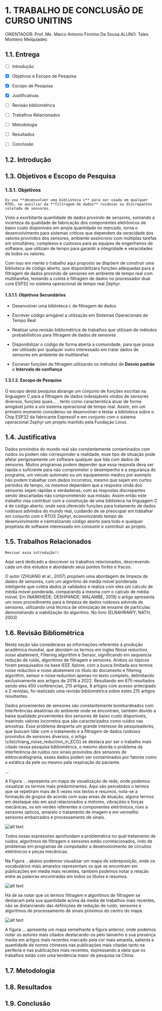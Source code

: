 # 1. TRABALHO DE CONCLUSÃO DE CURSO UNITINS
ORIENTADOR: Prof. Me. Marco Antonio Firmino De Sousa
ALUNO: Tales Monteiro Melquiades

## 1.1. Entrega

- [ ] Introdução
- [X] Objetivos e Escopo de Pesquisa
- [X] Escopo de Pesquisa
- [X] Justificativas
- [ ] Revisão bibliométrica
- [ ] Trabalhos Relacionados
- [ ] Metodologia
- [ ] Resultados
- [ ] Conclusão


## 1.2. Introdução


## 1.3. Objetivos e Escopo de Pesquisa

### 1.3.1. Objetivos
```OKR 
Eu vou **desenvolver uma biblioteca c** para ser usada em qualquer RTOS, no auxiliar da **filtragem de dados** ruidosos ou discrepantes coletada de sensores. 
```
Visto a exorbitante quantidade de dados provindo de sensores, somando a incerteza da qualidade de fabricação dos componentes eletrônicos de baixo custo disponíveis em ampla quantidade no mercado, torna o desenvolvimento para sistemas criticos que dependem da veracidade dos valores provindos dos sensores, ambiente assíncrono com múltiplas tarefas em simultâneo, complexos e custosos para as equipes de engenheiros de software, que utilizam de tempo para garantir a integridade e veracidades de todos os valores. 

Com isso em mente o trabalho aqui proposto se dispõem de construir uma biblioteca de código aberto, que disponibilizara funções adequadas para a filtragem de dados provindo de sensores em ambiente de tempo real com multitarefas, testando a coleta e filtragem de dados no processador dual core ESP32 no sistema operacional de tempo real Zephyr.

#### 1.3.1.1. Objetivos Secundários
- Desenvolver uma biblioteca c de filtragem de dados

- Escrever código amigável a utilização em Sistemas Operacionais de Tempo Real

- Realizar uma revisão bibliométrica de trabalhos que utilizam de métodos probabilísticos para filtragem de dados de sensores   

- Disponibilizar o código de forma aberta a comunidade, para que possa ser utilizado por qualquer outro interessado em tratar dados de sensores em ambiente de multitarefas

- Escrever funções de filtragem utilizando os métodos de **Desvio padrão** e **Intervalo de confiança**

#### 1.3.1.2. Escopo de Pesquisa

O escopo desta pesquisa abrange um conjunto de funções escritas na linguagem C para a filtragem de dados indesejáveis vindos de sensores diversos, funções quais... , tento como característica atuar de forma amigável junto a um sistema operacional de tempo real. Assim, em um primeiro momento considerou-se desenvolver e testar a biblioteca sobre o Chip ESP32 da fabricante Espressif e em conjunto com o sistema operacional Zephyr um projeto mantido pela Fundação Linux.  

## 1.4. Justificativa

Dados provindos do mundo real são constantemente contaminados com ruídos ou podem não corresponder a realidade, esse tipo de situação pode afetar perigosamente um software qualquer que lida com dados de sensores. Muitos programas podem depender que essa resposta deva ser rápida o suficiente para não comprometer o desempenho e a segurança do programa, um veiculo automato ou um equipamento medico por exemplo não podem trabalhar com dados incorretos, mesmo que sejam em curtos períodos de tempo, os mesmos dependem que a resposta vinda dos sensores sejam rápidas e verdadeiras, com as respostas discrepantes sendo descartadas não comprometendo sua missão. Assim então este trabalho visa contribuir com a construção de uma biblioteca na linguagem C é de código aberto, onde será oferecido funções para tratamento de dados ruidosos advindos do mundo real, cuidando de se preocupar em trabalhar em conjunto com o RTOS Zephyr, economizando tempo de desenvolvimento e centralizando código aberto para todo e qualquer projetista de software interessado em consumir e contribuir ao projeto.

## 1.5. Trabalhos Relacionados
```` Revisar essa introdução!! ````

Aqui será dedicado a descrever os trabalhos relacionados, descrevendo cada um dos estudos e abordando seus pontos fortes e fracos.

O autor (ZHUANG et al., 2007) <!-- \cite{International_Conference__Zhuang} --> propõem uma abordagem de limpeza de dados de sensores, com um algoritmo de média móvel ponderada inteligente que coleta dados já validados e realiza com eles um calculo de média móvel ponderada, comparando a mesma com o calculo de média móvel. Em (NARKHEDE; DESHPANDE; WALAMBE, 2019)<!-- \cite{particle_swarm__Narkhede} --> o artigo apresenta um novo procedimento para a limpeza de dados ruidosos advinda de sensores, utilizando uma técnica de otimização de enxame de partículas demonstrando a viabilização do algoritmo. No livro (ELNAHRAWY; NATH, 2003) <!-- \cite{Statistical_approach__Elnahrawy} -->


## 1.6. Revisão Bibliométrica

<!-- TODO: Inserir descrição de alguns artigos encontrados -->

Nesta seção são consideraras as informações referentes á produção acadêmica mundial, que abordam os termos em ingles Noise reduction, noise abatement, Filtering algorithm e Sensor, significando em sequencia redução de ruido, algoritmos de filtragem e sensores. Ambos os tópicos foram pesquisados na base IEEE Xplore, com a busca limitada aos termos noise reduction e noise abatement no titulo do documento e filtering algorithm, sensor e noise reduction apenas no texto completo, delimitando exclusivamente aos artigos de 2018 a 2022. Resultando em 675 resultados sendo eles 450 conferencias, 215 artigos, 8 artigos com acesso  antecipado e 2 revistas, foi realizado uma revisão bibliométrica sobre estes 215 artigos resultantes. 

Dados provenientes de sensores são constantemente bombardeados com interferências aleatórias do ambiente onde se encontram, também devido a baixa qualidade provenientes dos sensores de baixo custo disponíveis, inserindo valores incorretos que são caracterizados como ruídos nas amostras. Esse problema desperta um grande interesse de pesquisadores, que buscam lidar com o tratamento e a filtragem de dados ruidosos provindos de sensores diversos, o artigo \cite{chiang_noise_reduction_in_ECG} se destaca por ser o trabalho mais citado nessa pesquisa bibliométrica, o mesmo aborda o problema da interferência de ruídos nos sinais provindos dos sensores de eletrocardiograma, esses dados podem ser contaminados por fatores como a estática da pele ou mesmo pela respiração do paciente. 

...

A Figura ... representa um mapa de visualização de rede, onde podemos visualizar os termos mais predominantes. Aqui são percebidos o termos que se repetiram mais de 5 vezes nos textos e resumos, nota-se a formação de grupos de acordo com suas areas de atuação, alguns termos em destaque são em azul relacionados a motores, vibrações e forças mecânicas, os em verdes referentes a componentes eletrônicos, roxo a sensores ópticos, amarelo o tratamento de imagem e em vermelho sensores embarcados e processamento de sinais. 

![alt text](anexos/ris/IEEE/Noise_reduction_and_noise_abatement_andsensor_filtering_algorithm/network_visualization_with_lines.png "Title")
<!-- ![alt text](anexos/ris/IEEE/Noise_reduction_and_noise_abatement_andsensor_filtering_algorithm/network_visualization.png "Title") -->

Todos essas expressões aprofundam a problemática no qual tratamento de ruídos, algoritmos de filtragem e sensores estão correlacionados, indo de problemas em programas de computador a desenvolvimento de circuitos eletrônicos e peças mecânicas.

Na Figura .. abaixo podemos visualizar um mapa de sobreposição, onde os vocabulários mais amarelos representam os que se encontram em publicações em media mais recentes, também podemos notar a relação entre as palavras encontradas em todos os títulos e resumos. 

![alt text](anexos/ris/IEEE/Noise_reduction_and_noise_abatement_andsensor_filtering_algorithm/overlay_visualization.png "Title")
<!-- ![alt text](anexos/ris/IEEE/Noise_reduction_and_noise_abatement_andsensor_filtering_algorithm/overlay_visualization_zoom.png "Title") -->

Há de se notar que os termos filtragem e algoritmos de filtragem se destacam pela sua quantidade acima da media de trabalhos mais recentes, não se distanciando das definições de redução de ruido, sensores e algoritmos de processamento de sinais próximos do centro do mapa.


![alt text](anexos/ris/IEEE/Noise_reduction_and_noise_abatement_andsensor_filtering_algorithm/overlay_visualization_cites.png "Title")

A figura ... apresenta um mapa semelhante a figura anterior, onde podemos notar os autores mais citados destacando-os pelo tamanho e sua presença media em artigos mais recentes marcado pela cor mais amarela, salienta a quantidade de nomes chineses nas publicações mais citadas tanto na periferia e nas publicações mais recentes, expressando a ideia que os trabalhos estão com uma tendencia maior de pesquisa na China.

## 1.7. Metodologia


## 1.8. Resultados


## 1.9. Conclusão


